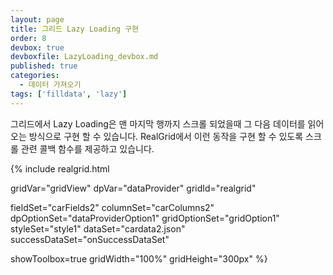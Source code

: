 ```yaml
---
layout: page
title: 그리드 Lazy Loading 구현
order: 8
devbox: true
devboxfile: LazyLoading_devbox.md
published: true
categories:
  - 데이터 가져오기
tags: ['filldata', 'lazy']
---
```



그리드에서 Lazy Loading은 맨 마지막 행까지 스크롤 되었을때 그 다음 데이터를 읽어 오는 방식으로 구현 할 수 있습니다. RealGrid에서 이런 동작을 구현 할 수 있도록 스크롤 관련 콜백 함수를 제공하고 있습니다.

<script>
  var onSuccessDataSet = function(data, textStatus, jqXHR) {
    dataProvider.fillJsonData(data,
      {count: 100});
  }

  var onDoneDataSet = function() {

  }
</script>

{% include realgrid.html

  gridVar="gridView"
  dpVar="dataProvider"
  gridId="realgrid"

  fieldSet="carFields2"
  columnSet="carColumns2"
  dpOptionSet="dataProviderOption1"
  gridOptionSet="gridOption1"
  styleSet="style1"
  dataSet="cardata2.json"
  successDataSet="onSuccessDataSet"

  showToolbox=true
  gridWidth="100%"
  gridHeight="300px" %}
